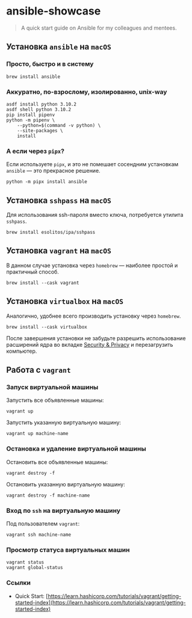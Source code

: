 # ansible-showcase

> A quick start guide on Ansible for my colleagues and mentees.

## Установка `ansible` на `macOS`

### Просто, быстро и в систему

```shell
brew install ansible
```

### Аккуратно, по-взрослому, изолированно, unix-way

```shell
asdf install python 3.10.2
asdf shell python 3.10.2
pip install pipenv
python -m pipenv \
    --python=$(command -v python) \
    --site-packages \
    install
```

### А если через `pipx`?

Если используете `pipx`, и это не помешает сосендним установкам `ansible` — это
прекрасное решение.

```shell
python -m pipx install ansible
```

## Установка `sshpass` на `macOS`

Для использования ssh-пароля вместо ключа, потребуется утилита `sshpass`.

```shell
brew install esolitos/ipa/sshpass
```

## Установка `vagrant` на `macOS`

В данном случае установка через `homebrew` — наиболее простой и практичный
способ.

```shell
brew install --cask vagrant
```

## Установка `virtualbox` на `macOS`

Аналогично, удобнее всего производить установку через `homebrew`.

```shell
brew install --cask virtualbox
```

После завершения установки не забудьте разрешить использование расширений ядра
во вкладке [Security & Privacy](x-apple.systempreferences:com.apple.preference.security) и перезагрузить компьютер.

## Работа с `vagrant`

### Запуск виртуальной машины

Запустить все объявленные машины:

```shell
vagrant up
```

Запустить указанную виртуальную машину:

```shell
vagrant up machine-name
```

### Остановка и удаление виртуальной машины

Остановить все объявленные машины:

```shell
vagrant destroy -f
```

Остановить указанную виртуальную машину:

```shell
vagrant destroy -f machine-name
```

### Вход по `ssh` на виртуальную машину

Под пользователем `vagrant`:

```shell
vagrant ssh machine-name
```

### Просмотр статуса виртуальных машин

```shell
vagrant status
vagrant global-status
```

### Ссылки

- Quick Start:
  [https://learn.hashicorp.com/tutorials/vagrant/getting-started-index](https://learn.hashicorp.com/tutorials/vagrant/getting-started-index)
